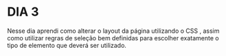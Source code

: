 # DIA 3

Nesse dia aprendi como alterar o layout da página utilizando o CSS , assim como utilizar regras de seleção bem definidas para escolher exatamente o tipo de elemento que deverá ser utilizado.

